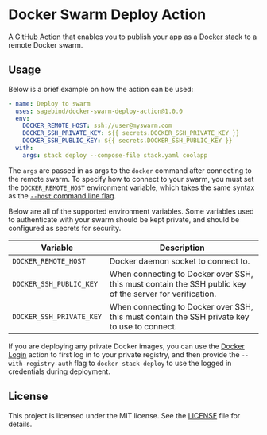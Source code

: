 # Docker Swarm Deploy Action

A [GitHub Action](https://github.com/features/actions) that enables you to publish your app as a [Docker stack](https://docs.docker.com/engine/swarm/stack-deploy/) to a remote Docker swarm.

## Usage

Below is a brief example on how the action can be used:

```yaml
- name: Deploy to swarm
  uses: sagebind/docker-swarm-deploy-action@1.0.0
  env:
    DOCKER_REMOTE_HOST: ssh://user@myswarm.com
    DOCKER_SSH_PRIVATE_KEY: ${{ secrets.DOCKER_SSH_PRIVATE_KEY }}
    DOCKER_SSH_PUBLIC_KEY: ${{ secrets.DOCKER_SSH_PUBLIC_KEY }}
  with:
    args: stack deploy --compose-file stack.yaml coolapp
```

The `args` are passed in as args to the `docker` command after connecting to the remote swarm. To specify how to connect to your swarm, you must set the `DOCKER_REMOTE_HOST` environment variable, which takes the same syntax as the [`--host` command line flag](https://docs.docker.com/engine/reference/commandline/cli/).

Below are all of the supported environment variables. Some variables used to authenticate with your swarm should be kept private, and should be configured as secrets for security.

| Variable | Description |
| - | - |
| `DOCKER_REMOTE_HOST` | Docker daemon socket to connect to. |
| `DOCKER_SSH_PUBLIC_KEY` | When connecting to Docker over SSH, this must contain the SSH public key of the server for verification. |
| `DOCKER_SSH_PRIVATE_KEY` | When connecting to Docker over SSH, this must contain the SSH private key to use to connect. |

If you are deploying any private Docker images, you can use the [Docker Login](https://github.com/marketplace/actions/docker-login) action to first log in to your private registry, and then provide the `--with-registry-auth` flag to `docker stack deploy` to use the logged in credentials during deployment.

## License

This project is licensed under the MIT license. See the [LICENSE](LICENSE) file for details.
